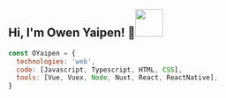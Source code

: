 <h2> Hi, I'm Owen Yaipen! 👋<img src="https://media.giphy.com/media/vzO0Vc8b2VBLi/giphy.gif" width="50"></h2>

```javascript
const OYaipen = {
  technologies: 'web',
  code: [Javascript, Typescript, HTML, CSS],
  tools: [Vue, Vuex, Node, Nuxt, React, ReactNative],
}
```
<!--
**OYaipen/OYaipen** is a ✨ _special_ ✨ repository because its `README.md` (this file) appears on your GitHub profile.

Here are some ideas to get you started:

- 🔭 I’m currently working on ...
- 🌱 I’m currently learning ...
- 👯 I’m looking to collaborate on ...
- 🤔 I’m looking for help with ...
- 💬 Ask me about ...
- 📫 How to reach me: ...
- 😄 Pronouns: ...
- ⚡ Fun fact: ...
-->
